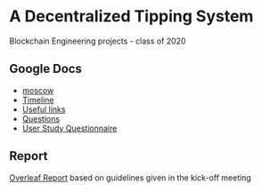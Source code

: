 # A Decentralized Tipping System

Blockchain Engineering projects - class of 2020

## Google Docs

- [moscow][1]
- [Timeline][2]
- [Useful links][3]
- [Questions][4]
- [User Study Questionnaire][5]

## Report

[Overleaf Report](https://www.overleaf.com/6311138225cynhjxyhsfrw) based on guidelines given in the kick-off meeting

[1]: https://docs.google.com/document/d/1jz3daNa12Ojk0Ogy33iWjOiPGHjUcu8mtmqWH8Ofn_o/edit

[2]: https://docs.google.com/document/d/16TEjmnxBG0Wp3-vp8aDHHc_2ACag4y8VjfbCIwTiw8U/edit

[3]: https://docs.google.com/document/d/1Jal87UdPESdcetvTIqZiF2D1wPDxMcgckISoOi9SJbQ/edit

[4]: https://docs.google.com/document/d/1qm0TtxVC-9xaH4tg3vJ_H-ajuW28KVC63_e0xSyCBRs/edit

[5]: https://docs.google.com/forms/d/1mNVaPxbt0HUwIaTHxBxVHJtBCsVE1RosRijTxnIQQJM/edit
